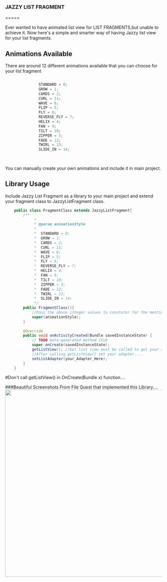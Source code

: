 ### JAZZY LIST FRAGMENT
=====

Ever wanted to have animated list view for LIST FRAGMENTS,but unable to achieve it.
Now here's a simple and smarter way of having Jazzy list view for your list fragments.

Animations Available
--------
There are around 12 different animations available that you can choose for your list fragment
```java

    	       STANDARD = 0;
		       GROW = 1;
		       CARDS = 2;
		       CURL = 11;
		       WAVE = 8;
		       FLIP = 5;
		       FLY = 6;
		       REVERSE_FLY = 7;
		       HELIX = 4;
		       FAN = 9;
		       TILT = 10;
		       ZIPPER = 3;
		       FADE = 12;
		       TWIRL = 13;
		       SLIDE_IN = 14;
		
	
```
You can manually create your own animations and include it in main project.

Library Usage
-----
Include Jazzy List Fragment as a library to your main project and extend your fragment class to JazzyListFragment class.
```java
	public class FragmentClass extends JazzyListFragment{
		/**
			 * 
			 * @param animationStyle
			 * 
			 *  STANDARD = 0;
		     *  GROW = 1;
		     *  CARDS = 2;
		     *  CURL = 11;
		     *  WAVE = 8;
		     *  FLIP = 5;
		     *  FLY = 6;
		     *  REVERSE_FLY = 7;
		     *  HELIX = 4;
		     *  FAN = 9;
		     *  TILT = 10;
		     *  ZIPPER = 3;
		     *  FADE = 12;
		     *  TWIRL = 13;
		     *  SLIDE_IN = 14;
			 */
		public FragmentClass(){
			//Pass the above integer values to constutor for the mentioned animation styles...
			super(animationStyle);
		}
		
		@Override
		public void onActivityCreated(Bundle savedInstanceState) {
			// TODO Auto-generated method stub
			super.onCreate(savedInstanceState);
			getListView(); //Get list view must be called to get your animations working....
			//After calling getListView() set your adapter....
			setListAdapter(your_Adapter_Here);
		}
	}
```
#Don't call getListView() in OnCreate(Bundle x) function....

###Beautiful Screenshots From File Quest that implemented this Library.... 
<img src="http://s9.postimg.org/exkfopq8f/Untitled.png" width="720px" height="600px"/>
